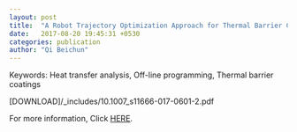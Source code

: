 ```yaml
---
layout: post
title:  "A Robot Trajectory Optimization Approach for Thermal Barrier Coatings Used for Free-Form Components(August 2017, online first)"
date:   2017-08-20 19:45:31 +0530
categories: publication
author: "Qi Beichun"
---
```


Keywords:
Heat transfer analysis, Off-line programming, Thermal barrier coatings

[DOWNLOAD]/_includes/10.1007_s11666-017-0601-2.pdf 

For more information, Click [HERE][here].

[here]: http://link.springer.com/article/10.1007/s11666-017-0601-2



